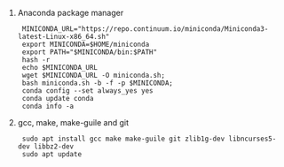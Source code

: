 1. Anaconda package manager

        MINICONDA_URL="https://repo.continuum.io/miniconda/Miniconda3-latest-Linux-x86_64.sh"
        export MINICONDA=$HOME/miniconda
        export PATH="$MINICONDA/bin:$PATH"
        hash -r
        echo $MINICONDA_URL
        wget $MINICONDA_URL -O miniconda.sh;
        bash miniconda.sh -b -f -p $MINICONDA;
        conda config --set always_yes yes
        conda update conda
        conda info -a

2. gcc, make, make-guile and git
    
        sudo apt install gcc make make-guile git zlib1g-dev libncurses5-dev libbz2-dev
        sudo apt update

